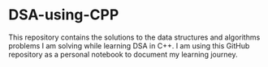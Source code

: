 # DSA-using-CPP
This repository contains the solutions to the data structures and algorithms problems I am solving while learning DSA in C++. I am using this GitHub repository as a personal notebook to document my learning journey.
